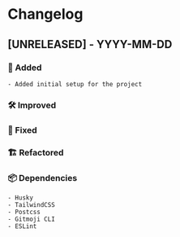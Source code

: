 # Changelog

## [UNRELEASED] - YYYY-MM-DD

### 🚀 Added

    - Added initial setup for the project

### 🛠 Improved

### 🐛 Fixed

### 🏗 Refactored

### 📦 Dependencies

    - Husky
    - TailwindCSS
    - Postcss
    - Gitmoji CLI
    - ESLint
